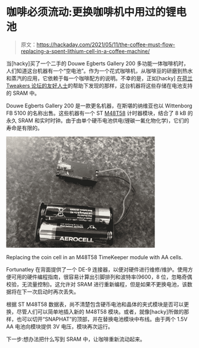 # 咖啡必须流动:更换咖啡机中用过的锂电池

> 原文：<https://hackaday.com/2021/05/11/the-coffee-must-flow-replacing-a-spent-lithium-cell-in-a-coffee-machine/>

当[hacky]买了一个二手的 Douwe Egberts Gallery 200 多功能一体咖啡机时，人们知道这台机器有一个“空电池”。作为一个花式咖啡机，从咖啡豆的研磨到热水和蒸汽的应用，它依赖于每一个咖啡配方的说明。不幸的是，正如[hacky] [在荷兰 Tweakers 论坛的友好人士](https://gathering.tweakers.net/forum/list_message/67221960)的帮助下发现的那样，这台机器将这些存储在电池支持的 SRAM 中。

Douwe Egberts Gallery 200 是一款更名机器，在斯堪的纳维亚也以 Wittenborg FB 5100 的名称出售。这些机器有一个 ST [M48T58](https://www.st.com/en/clocks-and-timers/m48t58.html) 计时器模块，结合了 8 kB 的永久 SRAM 和实时时钟。由于由单个硬币电池供电(锂碳一氟化物化学)，它们的寿命是有限的。

[![](img/1192a8c9e84b07b2b95707654e614daa.png)](https://hackaday.com/wp-content/uploads/2021/05/coffee_machine_m48t58_aa_batteries.jpg)

Replacing the coin cell in an M48T58 TimeKeeper module with AA cells.

Fortunatley 在背面提供了一个 DE-9 连接器，以便对硬件进行维修/维护。使用方便可用的硬件编程指南，很容易计算出引脚排列和波特率(9600，8 位，忽略奇偶校验，无流量控制)。这允许对 SRAM 进行重新编程，但是如果不更换电池，该数据将在下一次启动时再次丢失。

根据 ST M48T58 数据表，尚不清楚包含硬币电池和晶体的夹式模块是否可以更换，尽管人们可以简单地插入新的 M48T58 模块。或者，就像[hacky]所做的那样，也可以切开“SNAPHAT”的顶部，并在替换电池模块中布线。由于两个 1.5V AA 电池向模块提供 3V 电压，模块再次运行。

下一步:想办法把什么写到 SRAM 中，让咖啡重新流动起来。
